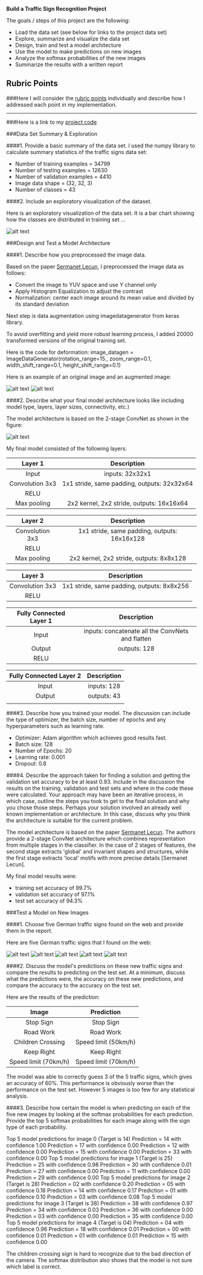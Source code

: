 **Build a Traffic Sign Recognition Project**

The goals / steps of this project are the following:
* Load the data set (see below for links to the project data set)
* Explore, summarize and visualize the data set
* Design, train and test a model architecture
* Use the model to make predictions on new images
* Analyze the softmax probabilities of the new images
* Summarize the results with a written report


[//]: # (Image References)

[image1]: ./code_images/data_visualization.png "Visualization"
[image2]: ./code_images/originalfig.png "Original Image"
[image3]: ./code_images/deformation.png "After Deformation"
[image4]: ./code_images/2_stage_ConvNet.jpg "2_stage_ConvNet"
[image5]: ./new-images/stop.jpg "Stop Sign"
[image6]: ./new-images/roadwork.jpg "Road Work"
[image7]: ./new-images/childrencrossing.jpg "Children Crossing"
[image8]: ./new-images/keepright.jpg=32x32 "Keep Right"
[image9]: ./new-images/speedlimit70.png "speedlimit70"
## Rubric Points
###Here I will consider the [rubric points](https://review.udacity.com/#!/rubrics/481/view) individually and describe how I addressed each point in my implementation.  

---
###Here is a link to my [project code](https://github.com/udacity/CarND-Traffic-Sign-Classifier-Project/blob/master/Traffic_Sign_Classifier.ipynb)

###Data Set Summary & Exploration

####1. Provide a basic summary of the data set.
I used the numpy library to calculate summary statistics of the traffic
signs data set:

* Number of training examples = 34799
* Number of testing examples = 12630
* Number of validation examples = 4410
* Image data shape = (32, 32, 3)
* Number of classes = 43

####2. Include an exploratory visualization of the dataset.

Here is an exploratory visualization of the data set. It is a bar chart showing how the classes are distributed in training set ...

![alt text][image1]

###Design and Test a Model Architecture

####1. Describe how you preprocessed the image data.

Based on the paper [Sermanet Lecun](http://yann.lecun.com/exdb/publis/pdf/sermanet-ijcnn-11.pdf), I preprocessed the image data as follows:

* Convert the image to YUV space and use Y channel only
* Apply Histogram Equalization to adjust the contrast
* Normalization: center each image around its mean value and divided by its standard deviation


Next step is data augmentation using imagedatagenerator from keras library.

To avoid overfitting and yield more robust learning process, I added 20000 transformed versions of the original training set.

Here is the code for deformation:
image_datagen = ImageDataGenerator(rotation_range=15.,
                                   zoom_range=0.1,
                                   width_shift_range=0.1,
                                   height_shift_range=0.1)
                                   
Here is an example of an original image and an augmented image:

![alt text][image2] ![alt text][image3]


####2. Describe what your final model architecture looks like including model type, layers, layer sizes, connectivity, etc.)

The model architecture is based on the 2-stage ConvNet as shown in the figure:

![alt text][image4]

My final model consisted of the following layers:

| Layer 1           		|     Description	        				    	| 
|:-------------------------:|:-------------------------------------------------:| 
| Input             		| inputs: 32x32x1    						    	| 
| Convolution 3x3       	| 1x1 stride, same padding, outputs: 32x32x64    	|
| RELU  					|										    		|
| Max pooling   	      	| 2x2 kernel, 2x2 stride, outputs: 16x16x64     	|

| Layer 2            		|     Description	        			    		| 
|:-------------------------:|:-------------------------------------------------:| 
| Convolution 3x3   	    | 1x1 stride, same padding, outputs: 16x16x128   	|
| RELU			     		|											    	|
| Max pooling	         	| 2x2 kernel, 2x2 stride, outputs: 8x8x128   		|

| Layer 3           		|     Description	             					| 
|:-------------------------:|:-------------------------------------------------:| 
| Convolution 3x3   	    | 1x1 stride, same padding, outputs: 8x8x256    	|
| RELU   				 	|						     						|

| Fully Connected Layer 1	|     Description	             					| 
|:-------------------------:|:-------------------------------------------------:| 
| Input             		| inputs: concatenate all the ConvNets and flatten 	| 
| Output             		| outputs: 128                                   	| 
| RELU   				 	|	

| Fully Connected Layer 2	|     Description	             					| 
|:-------------------------:|:-------------------------------------------------:| 
| Input             		| inputs: 128                                   	| 
| Output             		| outputs: 43                                   	| 
					     						|

 


####3. Describe how you trained your model. The discussion can include the type of optimizer, the batch size, number of epochs and any hyperparameters such as learning rate.

* Optimizer: Adam algorithm which achieves good results fast.
* Batch size: 128
* Number of Epochs: 20
* Learning rate: 0.001
* Dropout: 0.8

####4. Describe the approach taken for finding a solution and getting the validation set accuracy to be at least 0.93. Include in the discussion the results on the training, validation and test sets and where in the code these were calculated. Your approach may have been an iterative process, in which case, outline the steps you took to get to the final solution and why you chose those steps. Perhaps your solution involved an already well known implementation or architecture. In this case, discuss why you think the architecture is suitable for the current problem.

The model architecture is based on the paper [Sermanet Lecun](http://yann.lecun.com/exdb/publis/pdf/sermanet-ijcnn-11.pdf). The authors provide a 2-stage ConvNet architecture which combines representation from multiple stages in the classifier. In the case of 2 stages of features, the second stage extracts 'global' and invariant shapes and structures, while the first stage extracts 'local' motifs with more precise details [Sermanet Lecun].

My final model results were:
* training set accuracy of 99.7%
* validation set accuracy of 97.1%
* test set accuracy of 94.3%

 

###Test a Model on New Images

####1. Choose five German traffic signs found on the web and provide them in the report.

Here are five German traffic signs that I found on the web:

![alt text][image5] ![alt text][image6] ![alt text][image7] 
![alt text][image8] ![alt text][image9]


####2. Discuss the model's predictions on these new traffic signs and compare the results to predicting on the test set. At a minimum, discuss what the predictions were, the accuracy on these new predictions, and compare the accuracy to the accuracy on the test set.

Here are the results of the prediction:

| Image			        |     Prediction	        		    	| 
|:---------------------:|:-----------------------------------------:| 
| Stop Sign      		| Stop Sign   						    	| 
| Road Work	    		| Road Work									|
| Children Crossing	   	| Speed limit (50km/h)  	 				|
| Keep Right    	   	| Keep Right            	 				|
| Speed limit (70km/h)	| Speed limit (70km/h)     	    			|


The model was able to correctly guess 3 of the 5 traffic signs, which gives an accuracy of 60%. This performance is obviously worse than the performance on the test set. However 5 images is too few for any statistical analysis.

####3. Describe how certain the model is when predicting on each of the five new images by looking at the softmax probabilities for each prediction. Provide the top 5 softmax probabilities for each image along with the sign type of each probability.

Top 5 model predictions for image 0 (Target is 14)
   Prediction = 14 with confidence 1.00
   Prediction = 17 with confidence 0.00
   Prediction = 12 with confidence 0.00
   Prediction = 15 with confidence 0.00
   Prediction = 33 with confidence 0.00
Top 5 model predictions for image 1 (Target is 25)
   Prediction = 25 with confidence 0.98
   Prediction = 30 with confidence 0.01
   Prediction = 27 with confidence 0.00
   Prediction = 11 with confidence 0.00
   Prediction = 29 with confidence 0.00
Top 5 model predictions for image 2 (Target is 28)
   Prediction = 02 with confidence 0.20
   Prediction = 05 with confidence 0.18
   Prediction = 14 with confidence 0.17
   Prediction = 01 with confidence 0.10
   Prediction = 03 with confidence 0.08
Top 5 model predictions for image 3 (Target is 38)
   Prediction = 38 with confidence 0.97
   Prediction = 34 with confidence 0.03
   Prediction = 36 with confidence 0.00
   Prediction = 03 with confidence 0.00
   Prediction = 35 with confidence 0.00
Top 5 model predictions for image 4 (Target is 04)
   Prediction = 04 with confidence 0.96
   Prediction = 18 with confidence 0.01
   Prediction = 00 with confidence 0.01
   Prediction = 01 with confidence 0.01
   Prediction = 15 with confidence 0.00

The children crossing sign is hard to recognize due to the bad direction of the camera. The softmax distribution also shows that the model is not sure which label is correct.

